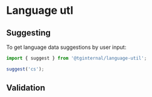 # Language utl

## Suggesting

To get language data suggestions by user input:

```typescript
import { suggest } from '@tginternal/language-util';

suggest('cs');
```

## Validation
